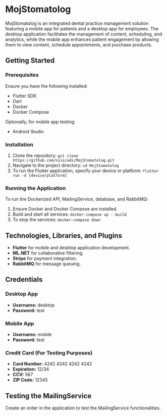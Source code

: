 # MojStomatolog

MojStomatolog is an integrated dental practice management solution featuring a mobile app for patients and a desktop app for employees. The desktop application facilitates the management of content, scheduling, and analytics, while the mobile app enhances patient engagement by allowing them to view content, schedule appointments, and purchase products.

## Getting Started

### Prerequisites

Ensure you have the following installed:

- Flutter SDK
- Dart
- Docker
- Docker Compose

Optionally, for mobile app testing:

- Android Studio

### Installation

1. Clone the repository: `git clone https://github.com/nisicadi/MojStomatolog.git`
2. Navigate to the project directory: `cd MojStomatolog`
3. To run the Flutter application, specify your device or platform: `flutter run -d [device/platform]`

### Running the Application

To run the Dockerized API, MailingService, database, and RabbitMQ:

1. Ensure Docker and Docker Compose are installed.
2. Build and start all services: `docker-compose up --build`
3. To stop the services: `docker-compose down`


## Technologies, Libraries, and Plugins

- **Flutter** for mobile and desktop application development.
- **ML.NET** for collaborative filtering.
- **Stripe** for payment integration.
- **RabbitMQ** for message queuing.

## Credentials

### Desktop App

- **Username:** desktop
- **Password:** test

### Mobile App

- **Username:** mobile
- **Password:** test

### Credit Card (For Testing Purposes)

- **Card Number:** 4242 4242 4242 4242
- **Expiration:** 12/34
- **CCV:** 567
- **ZIP Code:** 12345

## Testing the MailingService

Create an order in the application to test the MailingService functionalities.

